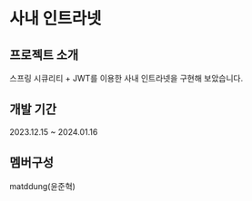 사내 인트라넷
=============

프로젝트 소개
-------------
스프링 시큐리티 + JWT를 이용한 사내 인트라넷을 구현해 보았습니다.

개발 기간
---------
2023.12.15 ~ 2024.01.16

멤버구성
--------
matddung(윤준혁)
